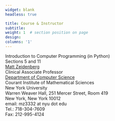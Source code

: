 ```yaml
---
widget: blank
headless: true

title: Course & Instructor
subtitle:
weight: 1  # section position on page
design:
columns: '1'
---
```


Introduction to Computer Programming (in Python)  
Sections 5 and 11  
[Matt Zeidenberg](https://www.mattzeidenberg.com/)  
Clinical Associate Professor   
[Department of Computer Science](https://cs.nyu.edu/home/index.html)   
Courant Institute of Mathematical Sciences  
New York University  
Warren Weaver Hall,  251 Mercer Street, Room 419   
New York, New York 10012   
email: mz3332 at nyu dot edu   
Tel.: 718-304-7609   
Fax: 212-995-4124   